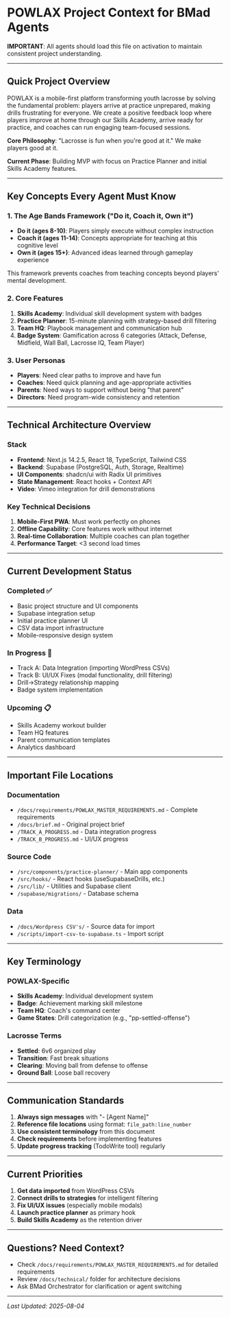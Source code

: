 # POWLAX Project Context for BMad Agents

**IMPORTANT**: All agents should load this file on activation to maintain consistent project understanding.

---

## Quick Project Overview

POWLAX is a mobile-first platform transforming youth lacrosse by solving the fundamental problem: players arrive at practice unprepared, making drills frustrating for everyone. We create a positive feedback loop where players improve at home through our Skills Academy, arrive ready for practice, and coaches can run engaging team-focused sessions.

**Core Philosophy**: "Lacrosse is fun when you're good at it." We make players good at it.

**Current Phase**: Building MVP with focus on Practice Planner and initial Skills Academy features.

---

## Key Concepts Every Agent Must Know

### 1. The Age Bands Framework ("Do it, Coach it, Own it")
- **Do it (ages 8-10)**: Players simply execute without complex instruction
- **Coach it (ages 11-14)**: Concepts appropriate for teaching at this cognitive level
- **Own it (ages 15+)**: Advanced ideas learned through gameplay experience

This framework prevents coaches from teaching concepts beyond players' mental development.

### 2. Core Features
1. **Skills Academy**: Individual skill development system with badges
2. **Practice Planner**: 15-minute planning with strategy-based drill filtering
3. **Team HQ**: Playbook management and communication hub
4. **Badge System**: Gamification across 6 categories (Attack, Defense, Midfield, Wall Ball, Lacrosse IQ, Team Player)

### 3. User Personas
- **Players**: Need clear paths to improve and have fun
- **Coaches**: Need quick planning and age-appropriate activities
- **Parents**: Need ways to support without being "that parent"
- **Directors**: Need program-wide consistency and retention

---

## Technical Architecture Overview

### Stack
- **Frontend**: Next.js 14.2.5, React 18, TypeScript, Tailwind CSS
- **Backend**: Supabase (PostgreSQL, Auth, Storage, Realtime)
- **UI Components**: shadcn/ui with Radix UI primitives
- **State Management**: React hooks + Context API
- **Video**: Vimeo integration for drill demonstrations

### Key Technical Decisions
1. **Mobile-First PWA**: Must work perfectly on phones
2. **Offline Capability**: Core features work without internet
3. **Real-time Collaboration**: Multiple coaches can plan together
4. **Performance Target**: <3 second load times

---

## Current Development Status

### Completed ✅
- Basic project structure and UI components
- Supabase integration setup
- Initial practice planner UI
- CSV data import infrastructure
- Mobile-responsive design system

### In Progress 🚧
- Track A: Data Integration (importing WordPress CSVs)
- Track B: UI/UX Fixes (modal functionality, drill filtering)
- Drill→Strategy relationship mapping
- Badge system implementation

### Upcoming 📋
- Skills Academy workout builder
- Team HQ features
- Parent communication templates
- Analytics dashboard

---

## Important File Locations

### Documentation
- `/docs/requirements/POWLAX_MASTER_REQUIREMENTS.md` - Complete requirements
- `/docs/brief.md` - Original project brief
- `/TRACK_A_PROGRESS.md` - Data integration progress
- `/TRACK_B_PROGRESS.md` - UI/UX progress

### Source Code
- `/src/components/practice-planner/` - Main app components
- `/src/hooks/` - React hooks (useSupabaseDrills, etc.)
- `/src/lib/` - Utilities and Supabase client
- `/supabase/migrations/` - Database schema

### Data
- `/docs/Wordpress CSV's/` - Source data for import
- `/scripts/import-csv-to-supabase.ts` - Import script

---

## Key Terminology

### POWLAX-Specific
- **Skills Academy**: Individual development system
- **Badge**: Achievement marking skill milestone
- **Team HQ**: Coach's command center
- **Game States**: Drill categorization (e.g., "pp-settled-offense")

### Lacrosse Terms
- **Settled**: 6v6 organized play
- **Transition**: Fast break situations
- **Clearing**: Moving ball from defense to offense
- **Ground Ball**: Loose ball recovery

---

## Communication Standards

1. **Always sign messages** with "- [Agent Name]"
2. **Reference file locations** using format: `file_path:line_number`
3. **Use consistent terminology** from this document
4. **Check requirements** before implementing features
5. **Update progress tracking** (TodoWrite tool) regularly

---

## Current Priorities

1. **Get data imported** from WordPress CSVs
2. **Connect drills to strategies** for intelligent filtering
3. **Fix UI/UX issues** (especially mobile modals)
4. **Launch practice planner** as primary hook
5. **Build Skills Academy** as the retention driver

---

## Questions? Need Context?

- Check `/docs/requirements/POWLAX_MASTER_REQUIREMENTS.md` for detailed requirements
- Review `/docs/technical/` folder for architecture decisions
- Ask BMad Orchestrator for clarification or agent switching

---

*Last Updated: 2025-08-04*